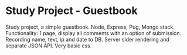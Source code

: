# Study Project - Guestbook
Study project, a simple guestbook.
Node, Express, Pug, Mongo stack.
Functionality: 1 page, display all comments with an option of submission.
Recording name, text, ip and date to DB.
Server sider rendering and separate JSON API.
Very basic css.
